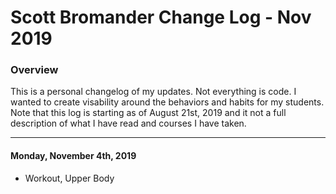 # Scott Bromander Change Log - Nov 2019

### Overview
This is a personal changelog of my updates. Not everything is code. I wanted to create visability around the behaviors and habits for my students. Note that this log is starting as of August 21st, 2019 and it not a full description of what I have read and courses I have taken. 

---

#### Monday, November 4th, 2019
- Workout, Upper Body
